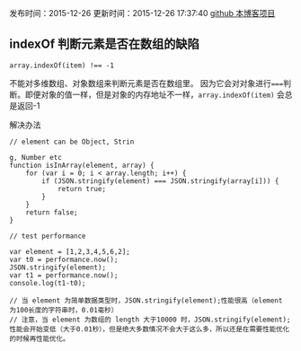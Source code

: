 发布时间：2015-12-26
更新时间：2015-12-26 17:37:40
[github 本博客项目](https://github.com/SimplyY/Blog/)
## indexOf 判断元素是否在数组的缺陷
`array.indexOf(item) !== -1 `

不能对多维数组、对象数组来判断元素是否在数组里。
因为它会对对象进行`===`判断。即便对象的值一样，但是对象的内存地址不一样，`array.indexOf(item)` 会总是返回-1

解决办法

    // element can be Object, Strin

    g, Number etc
    function isInArray(element, array) {
        for (var i = 0; i < array.length; i++) {
            if (JSON.stringify(element) === JSON.stringify(array[i])) {
                return true;
            }
        }
        return false;
    }

    // test performance

    var element = [1,2,3,4,5,6,2];
    var t0 = performance.now();
    JSON.stringify(element);
    var t1 = performance.now();
    console.log(t1-t0);

    // 当 element 为简单数据类型时，JSON.stringify(element);性能很高（element 为100长度的字符串时，0.01毫秒）
    // 注意，当 element 为数组的 length 大于10000 时，JSON.stringify(element);性能会开始变低（大于0.01秒），但是绝大多数情况不会大于这么多，所以还是在需要性能优化的时候再性能优化。
